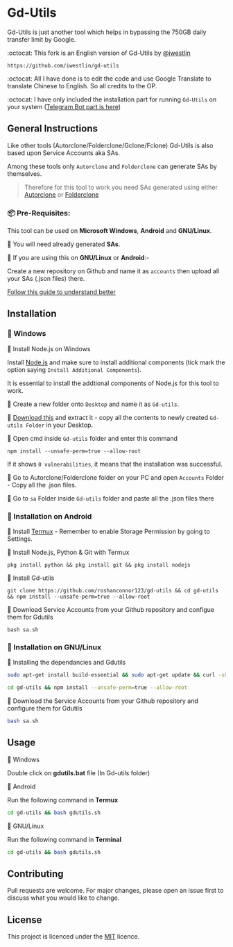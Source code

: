 # Gd-Utils

 Gd-Utils is just another tool which helps in bypassing the 750GB daily transfer limit by Google.

:octocat: This fork is an English version of Gd-Utils by [@iwestlin](https://github.com/iwestlin)

    https://github.com/iwestlin/gd-utils

:octocat: All I have done is to edit the code and use Google Translate to translate Chinese to English. So all credits to the OP.

:octocat: I have only included the installation part for running `Gd-Utils` on your system ([Telegram Bot part is here](https://github.com/roshanconnor123/Gdutils_Tgbot))
## General Instructions
Like other tools (Autorclone/Folderclone/Gclone/Fclone)  Gd-Utils is also based upon Service Accounts aka SAs.

 Among these tools only `Autorclone` and `Folderclone` can generate SAs by themselves.
 
>Therefore for this tool to work you need SAs generated using either [Autorclone](https://github.com/xyou365/AutoRclone) or [Folderclone](https://github.com/Spazzlo/folderclone)

### 📦 Pre-Requisites:

This tool can be used on **Microsoft Windows**, **Android** and **GNU/Linux**.

📣 You will need already generated **SAs**.

📣 If you are using this on **GNU/Linux** or **Android**:-

Create a new repository on Github and name it as `accounts` then upload all your SAs (.json files) there.

[Follow this guide to understand better](https://telegra.ph/Uploading-Service-Accounts-to-Github-07-09)

## Installation

### 🔳 Windows


🌠 Install Node.js on Windows

 Install [Node.js](https://nodejs.org/dist/v12.18.4/node-v12.18.4-x64.msi) and make sure to install additional components (tick mark the option saying `Install Additional Components`).

It is essential to install the addtional components of Node.js for this tool to work.

🌠 Create a new folder onto `Desktop` and name it as `Gd-utils`.

🌠 [Download this](https://github.com/roshanconnor123/gd-utils/archive/master.zip) and extract it - copy all the contents to newly created `Gd-utils Folder` in your Desktop.

🌠 Open cmd inside `Gd-utils` folder and enter this command
```
npm install --unsafe-perm=true --allow-root
```
 If it shows `0 vulnerabilities`, it means that the installation was successful.

🌠 Go to Autorclone/Folderclone folder on your PC and open `Accounts` Folder - Copy all the .json files.

🌠 Go to `sa` Folder inside `Gd-utils` folder and paste all the .json files there


### 🔳 Installation on Android


🌠 Install [Termux](https://play.google.com/store/apps/details?id=com.termux&hl=en_IN%20%20) - Remember to enable Storage Permission by going to Settings.

🌠 Install Node.js, Python & Git with Termux
```
pkg install python && pkg install git && pkg install nodejs
```
🌠 Install Gd-utils
```
git clone https://github.com/roshanconnor123/gd-utils && cd gd-utils && npm install --unsafe-perm=true --allow-root
```
🌠 Download Service Accounts from your Github repository and configue them for Gdutils
```
bash sa.sh
```

### 🔳 Installation on GNU/Linux

🌠 Installing the dependancies and Gdutils
```bash
sudo apt-get install build-essential && sudo apt-get update && curl -sL https://deb.nodesource.com/setup_14.x | sudo -E bash - && sudo apt-get install -y nodejs && git clone https://github.com/roshanconnor123/gd-utils
```
```bash
cd gd-utils && npm install --unsafe-perm=true --allow-root
```
🌠 Download the Service Accounts from your Github repository and configure them for Gdutils
```bash
bash sa.sh
```

## Usage
🔷 Windows

 Double click on **gdutils.bat** file (In Gd-utils folder)

🔷 Android

Run the following command in **Termux**
```bash
cd gd-utils && bash gdutils.sh
```
🔷 GNU/Linux

 Run the following command in **Terminal**
```bash
cd gd-utils && bash gdutils.sh
```
## Contributing
Pull requests are welcome. For major changes, please open an issue first to discuss what you would like to change.


## License
This project is licenced under the [MIT](https://choosealicense.com/licenses/mit/) licence.
